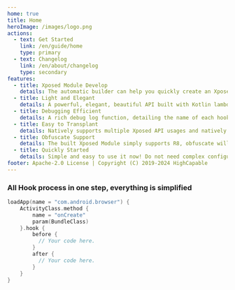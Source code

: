 ```yaml
---
home: true
title: Home
heroImage: /images/logo.png
actions:
  - text: Get Started
    link: /en/guide/home
    type: primary
  - text: Changelog
    link: /en/about/changelog
    type: secondary
features:
  - title: Xposed Module Develop
    details: The automatic builder can help you quickly create an Xposed Module, automatic configure the entry class and xposed_init files.
  - title: Light and Elegant
    details: A powerful, elegant, beautiful API built with Kotlin lambda can help you quickly implement method Hook and more convenient functions.
  - title: Debugging Efficient
    details: A rich debug log function, detailing the name of each hooked method, time-consuming to find the class can quickly debug and find errors.
  - title: Easy to Transplant
    details: Natively supports multiple Xposed API usages and natively connects to multiple Xposed APIs, Hook Frameworks within the supported range can be quickly integrated.
  - title: Obfuscate Support
    details: The built Xposed Module simply supports R8, obfuscate will not destroy the hook entry point, and no other configuration is required under R8.
  - title: Quickly Started
    details: Simple and easy to use it now! Do not need complex configuration and full development experience, Integrate dependencies and enjoy yourself.
footer: Apache-2.0 License | Copyright (C) 2019-2024 HighCapable
---
```


### All Hook process in one step, everything is simplified

```kotlin
loadApp(name = "com.android.browser") {
    ActivityClass.method {
        name = "onCreate"
        param(BundleClass)
    }.hook {
        before {
          // Your code here.
        }
        after {
          // Your code here.
        }
    }
}
```